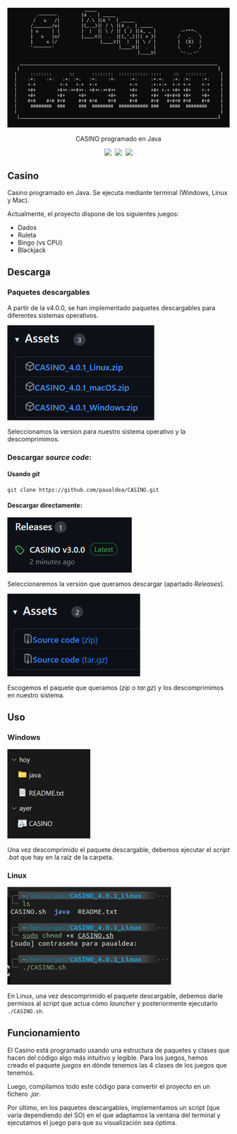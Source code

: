 <p align="center">
<img src="img/home_screen.png" alt="CASINO HOME">
</p>

<p align="center">
CASINO programado en Java
</p>
<p align="center">
 <a href=""><img src="https://img.shields.io/badge/version-5.0.0-blue"></a>&nbsp;
 <a href=""><img src="https://img.shields.io/badge/license-GPL 3.0-orange"></a>&nbsp;
 <a href=""><img src="https://img.shields.io/badge/contributors-2-green"></a>
</p>

## Casino

Casino programado en Java. Se ejecuta mediante terminal (Windows, Linux y Mac). 

Actualmente, el proyecto dispone de los siguientes juegos:

 - Dados
 - Ruleta
 - Bingo (vs CPU)
 - Blackjack

## Descarga

### Paquetes descargables

A partir de la v4.0.0, se han implementado paquetes descargables para diferentes sistemas operativos.

<img src="img/descarga1.png" alt="descarga">

Seleccionamos la version para nuestro sistema operativo y la descomprimimos.

### Descargar _source code_:

#### Usando _git_

```term
git clone https://github.com/paualdea/CASINO.git
```

#### Descargar directamente:

<img src="img/descarga.png" alt="descarga">

Seleccionaremos la versión que queramos descargar (apartado _Releases_).

<img src="img/paquetes.png" alt="paquetes">

Escogemos el paquete que queramos (_zip_ o _tar.gz_) y los descomprimimos en nuestro sistema.

## Uso

### Windows

<img src="img/paquete.png" alt="paquete">

Una vez descomprimido el paquete descargable, debemos ejecutar el _script_ _.bat_ que hay en la raíz de la carpeta.

### Linux

<img src="img/linux.jpg" alt="paquete linux">

En Linux, una vez descomprimido el paquete descargable, debemos darle permisos al _script_ que actua cómo _launcher_ y posteriormente ejecutarlo `./CASINO.sh`.

## Funcionamiento

El Casino está programado usando una estructura de paquetes y clases que hacen del código algo más intuitivo y legible. Para los juegos, hemos creado el paquete _juegos_ en dónde tenemos las 4 clases de los juegos que tenemos.

Luego, compilamos todo este código para convertir el proyecto en un fichero _.jar_.

Por último, en los paquetes descargables, implementamos un script (que varía dependiendo del SO) en el que adaptamos la ventana del terminal y ejecutamos el juego para que su visualización sea óptima.
